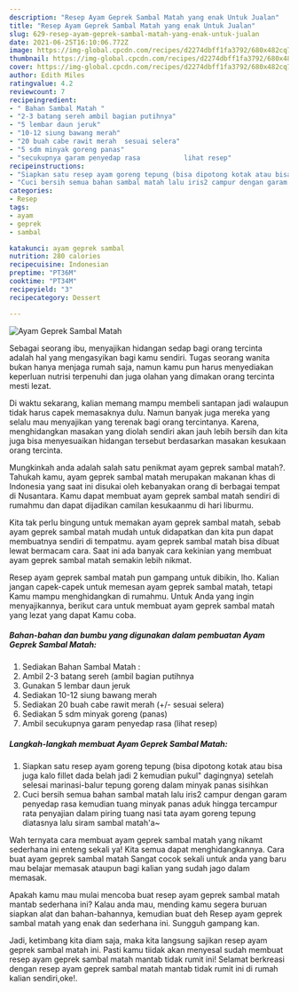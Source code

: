 ```yaml
---
description: "Resep Ayam Geprek Sambal Matah yang enak Untuk Jualan"
title: "Resep Ayam Geprek Sambal Matah yang enak Untuk Jualan"
slug: 629-resep-ayam-geprek-sambal-matah-yang-enak-untuk-jualan
date: 2021-06-25T16:10:06.772Z
image: https://img-global.cpcdn.com/recipes/d2274dbff1fa3792/680x482cq70/ayam-geprek-sambal-matah-foto-resep-utama.jpg
thumbnail: https://img-global.cpcdn.com/recipes/d2274dbff1fa3792/680x482cq70/ayam-geprek-sambal-matah-foto-resep-utama.jpg
cover: https://img-global.cpcdn.com/recipes/d2274dbff1fa3792/680x482cq70/ayam-geprek-sambal-matah-foto-resep-utama.jpg
author: Edith Miles
ratingvalue: 4.2
reviewcount: 7
recipeingredient:
- " Bahan Sambal Matah "
- "2-3 batang sereh ambil bagian putihnya"
- "5 lembar daun jeruk"
- "10-12 siung bawang merah"
- "20 buah cabe rawit merah  sesuai selera"
- "5 sdm minyak goreng panas"
- "secukupnya garam penyedap rasa           lihat resep"
recipeinstructions:
- "Siapkan satu resep ayam goreng tepung (bisa dipotong kotak atau bisa juga kalo fillet dada belah jadi 2 kemudian pukul&#34; dagingnya) setelah selesai marinasi-balur tepung goreng dalam minyak panas sisihkan"
- "Cuci bersih semua bahan sambal matah lalu iris2 campur dengan garam penyedap rasa kemudian tuang minyak panas aduk hingga tercampur rata penyajian dalam piring tuang nasi tata ayam goreng tepung diatasnya lalu siram sambal matah&#39;a~"
categories:
- Resep
tags:
- ayam
- geprek
- sambal

katakunci: ayam geprek sambal 
nutrition: 280 calories
recipecuisine: Indonesian
preptime: "PT36M"
cooktime: "PT34M"
recipeyield: "3"
recipecategory: Dessert

---
```



![Ayam Geprek Sambal Matah](https://img-global.cpcdn.com/recipes/d2274dbff1fa3792/680x482cq70/ayam-geprek-sambal-matah-foto-resep-utama.jpg)

Sebagai seorang ibu, menyajikan hidangan sedap bagi orang tercinta adalah hal yang mengasyikan bagi kamu sendiri. Tugas seorang  wanita bukan hanya menjaga rumah saja, namun kamu pun harus menyediakan keperluan nutrisi terpenuhi dan juga olahan yang dimakan orang tercinta mesti lezat.

Di waktu  sekarang, kalian memang mampu membeli santapan jadi walaupun tidak harus capek memasaknya dulu. Namun banyak juga mereka yang selalu mau menyajikan yang terenak bagi orang tercintanya. Karena, menghidangkan masakan yang diolah sendiri akan jauh lebih bersih dan kita juga bisa menyesuaikan hidangan tersebut berdasarkan masakan kesukaan orang tercinta. 



Mungkinkah anda adalah salah satu penikmat ayam geprek sambal matah?. Tahukah kamu, ayam geprek sambal matah merupakan makanan khas di Indonesia yang saat ini disukai oleh kebanyakan orang di berbagai tempat di Nusantara. Kamu dapat membuat ayam geprek sambal matah sendiri di rumahmu dan dapat dijadikan camilan kesukaanmu di hari liburmu.

Kita tak perlu bingung untuk memakan ayam geprek sambal matah, sebab ayam geprek sambal matah mudah untuk didapatkan dan kita pun dapat membuatnya sendiri di tempatmu. ayam geprek sambal matah bisa dibuat lewat bermacam cara. Saat ini ada banyak cara kekinian yang membuat ayam geprek sambal matah semakin lebih nikmat.

Resep ayam geprek sambal matah pun gampang untuk dibikin, lho. Kalian jangan capek-capek untuk memesan ayam geprek sambal matah, tetapi Kamu mampu menghidangkan di rumahmu. Untuk Anda yang ingin menyajikannya, berikut cara untuk membuat ayam geprek sambal matah yang lezat yang dapat Kamu coba.

<!--inarticleads1-->

##### Bahan-bahan dan bumbu yang digunakan dalam pembuatan Ayam Geprek Sambal Matah:

1. Sediakan  Bahan Sambal Matah :
1. Ambil 2-3 batang sereh (ambil bagian putihnya
1. Gunakan 5 lembar daun jeruk
1. Sediakan 10-12 siung bawang merah
1. Sediakan 20 buah cabe rawit merah (+/- sesuai selera)
1. Sediakan 5 sdm minyak goreng (panas)
1. Ambil secukupnya garam penyedap rasa           (lihat resep)




<!--inarticleads2-->

##### Langkah-langkah membuat Ayam Geprek Sambal Matah:

1. Siapkan satu resep ayam goreng tepung (bisa dipotong kotak atau bisa juga kalo fillet dada belah jadi 2 kemudian pukul&#34; dagingnya) setelah selesai marinasi-balur tepung goreng dalam minyak panas sisihkan
1. Cuci bersih semua bahan sambal matah lalu iris2 campur dengan garam penyedap rasa kemudian tuang minyak panas aduk hingga tercampur rata penyajian dalam piring tuang nasi tata ayam goreng tepung diatasnya lalu siram sambal matah&#39;a~




Wah ternyata cara membuat ayam geprek sambal matah yang nikamt sederhana ini enteng sekali ya! Kita semua dapat menghidangkannya. Cara buat ayam geprek sambal matah Sangat cocok sekali untuk anda yang baru mau belajar memasak ataupun bagi kalian yang sudah jago dalam memasak.

Apakah kamu mau mulai mencoba buat resep ayam geprek sambal matah mantab sederhana ini? Kalau anda mau, mending kamu segera buruan siapkan alat dan bahan-bahannya, kemudian buat deh Resep ayam geprek sambal matah yang enak dan sederhana ini. Sungguh gampang kan. 

Jadi, ketimbang kita diam saja, maka kita langsung sajikan resep ayam geprek sambal matah ini. Pasti kamu tiidak akan menyesal sudah membuat resep ayam geprek sambal matah mantab tidak rumit ini! Selamat berkreasi dengan resep ayam geprek sambal matah mantab tidak rumit ini di rumah kalian sendiri,oke!.

